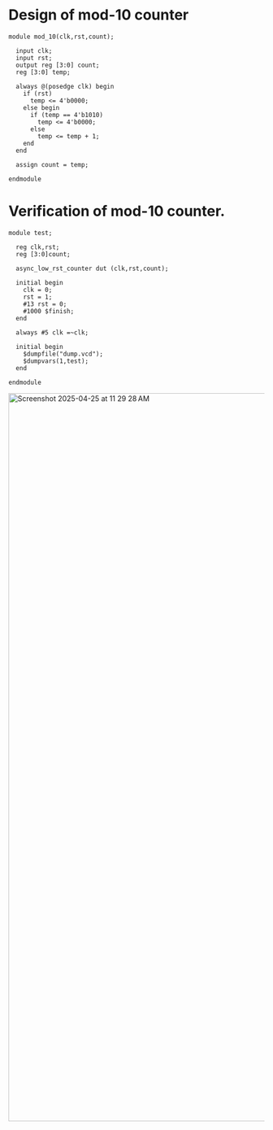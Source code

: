 
# Design of mod-10 counter
```
module mod_10(clk,rst,count);
  
  input clk;
  input rst;         
  output reg [3:0] count;
  reg [3:0] temp;

  always @(posedge clk) begin
    if (rst)
      temp <= 4'b0000;
    else begin
      if (temp == 4'b1010)
        temp <= 4'b0000;
      else
        temp <= temp + 1;
    end
  end
    
  assign count = temp;

endmodule
```
# Verification of mod-10 counter.
```
module test;
  
  reg clk,rst;
  reg [3:0]count;
  
  async_low_rst_counter dut (clk,rst,count);
  
  initial begin
    clk = 0;
    rst = 1;
    #13 rst = 0;
    #1000 $finish;
  end
  
  always #5 clk =~clk;
  
  initial begin
    $dumpfile("dump.vcd");
    $dumpvars(1,test);
  end
  
endmodule
```

<img width="1432" alt="Screenshot 2025-04-25 at 11 29 28 AM" src="https://github.com/user-attachments/assets/b3db86ac-732e-4244-a09b-99fde0e65b7b" />
